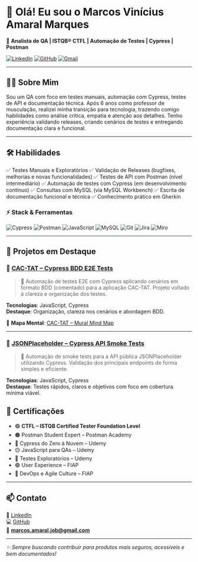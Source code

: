 # 👋 Olá! Eu sou o Marcos Vinícius Amaral Marques

🎯 **Analista de QA | ISTQB® CTFL | Automação de Testes | Cypress | Postman**

[![LinkedIn](https://img.shields.io/badge/-LinkedIn-blue?logo=linkedin)](https://www.linkedin.com/in/marcosviniciusconnect)
[![GitHub](https://img.shields.io/badge/-GitHub-black?logo=github)](https://github.com/mvqe)
[![Gmail](https://img.shields.io/badge/-Gmail-red?logo=gmail&logoColor=white&style=flat)](mailto:marcos.amaral.job@gmail.com)


---

## 👨‍💻 Sobre Mim

Sou um QA com foco em testes manuais, automação com Cypress, testes de API e documentação técnica. Após 6 anos como professor de musculação, realizei minha transição para tecnologia, trazendo comigo habilidades como análise crítica, empatia e atenção aos detalhes. Tenho experiência validando releases, criando cenários de testes e entregando documentação clara e funcional.

---

## 🛠️ Habilidades

✅ Testes Manuais e Exploratórios
✅ Validação de Releases (bugfixes, melhorias e novas funcionalidades)
✅ Testes de API com Postman (nível intermediário)
✅ Automação de testes com Cypress (em desenvolvimento contínuo)
✅ Consultas com MySQL (via MySQL Workbench)
✅ Escrita de documentação funcional e técnica
✅ Conhecimento prático em Gherkin

### ⚡ Stack & Ferramentas  
![Cypress](https://img.shields.io/badge/-Cypress-17202C?logo=cypress&logoColor=white) 
![Postman](https://img.shields.io/badge/-Postman-FF6C37?logo=postman&logoColor=white) 
![JavaScript](https://img.shields.io/badge/-JavaScript-F7DF1E?logo=javascript&logoColor=black) 
![MySQL](https://img.shields.io/badge/-MySQL-4479A1?logo=mysql&logoColor=white) 
![Git](https://img.shields.io/badge/-Git-F05032?logo=git&logoColor=white) 
![Jira](https://img.shields.io/badge/-Jira-0052CC?logo=jira&logoColor=white) 
![Miro](https://img.shields.io/badge/-Miro-050038?logo=miro&logoColor=yellow)


---

## 📂 Projetos em Destaque

### 🔹 [CAC-TAT – Cypress BDD E2E Tests](https://github.com/mvqe/CAC-TAT-cypress-tests)

> 🧪 Automação de testes E2E com Cypress aplicando cenários em formato BDD (comentado) para a aplicação CAC-TAT. Projeto voltado à clareza e organização dos testes.

**Tecnologias**: JavaScript, Cypress  
**Destaque**: Organização, clareza nos cenários e abordagem BDD.

📌 **Mapa Mental**: [CAC-TAT – Mural Mind Map](https://app.mural.co/t/mmqaworkspace1917/m/mmqaworkspace1917/1749130179578/9c1f3c404a223289c1fe7a08433853f0afb6d7c7?sender=u3bc431877dc8638d55494648)

---

### 🔹 [JSONPlaceholder – Cypress API Smoke Tests](https://github.com/mvqe/jsonplaceholder-cypress-smoke-tests)

> 🚀 Automação de smoke tests para a API pública JSONPlaceholder utilizando Cypress. Validação dos principais endpoints de forma simples e eficiente.

**Tecnologias**: JavaScript, Cypress  
**Destaque**: Testes rápidos, claros e objetivos com foco em cobertura mínima viável.



## 🧾 Certificações

- 🟢 **CTFL – ISTQB Certified Tester Foundation Level**
- 🟠 Postman Student Expert – Postman Academy  
- 🔵 Cypress do Zero à Nuvem – Udemy  
- 🟡 JavaScript para QAs – Udemy  
- 🔵 Testes Exploratórios – Udemy  
- 🟢 User Experience – FIAP  
- 🔴 DevOps e Agile Culture – FIAP  

---

## 📫 Contato

🔗 [LinkedIn](https://www.linkedin.com/in/marcosviniciusconnect)  
💻 [GitHub](https://github.com/mvqe)  
📧 **marcos.amaral.job@gmail.com**


---

_✨ Sempre buscando contribuir para produtos mais seguros, acessíveis e bem documentados!_
